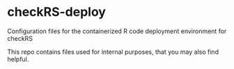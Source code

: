 # checkRS-deploy
Configuration files for the containerized R code deployment environment for checkRS

This repo contains files used for internal purposes, that you may also find helpful.
